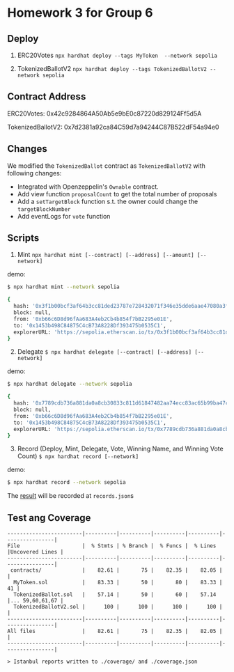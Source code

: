 # Homework 3 for Group 6

## Deploy

1. ERC20Votes
   `npx hardhat deploy --tags MyToken  --network sepolia`

2. TokenizedBallotV2
   `npx hardhat deploy --tags TokenizedBallotV2 --network sepolia`

## Contract Address

ERC20Votes: 0x42c9284864A50Ab5e9bE0c87220d829124Ff5d5A

TokenizedBallotV2: 0x7d2381a92ca84C59d7a94244C87B522dF54a94e0

## Changes

We modified the `TokenizedBallot` contract as `TokenizedBallotV2` with following changes:

- Integrated with Openzeppelin's `Ownable` contract.
- Add view function `proposalCount` to get the total number of proposals
- Add a `setTargetBlock` function s.t. the owner could change the `targetBlockNumber`
- Add eventLogs for `vote` function

## Scripts

1. Mint
   `npx hardhat mint [--contract] [--address] [--amount] [--network]`

demo:

```bash
$ npx hardhat mint --network sepolia

{
  hash: '0x3f1b00bcf3af64b3cc81ded23787e728432071f346e35dde6aae47080a3fbcc0',
  block: null,
  from: '0xb66c6D8d96fAa683A4eb2Cb4b854f7bB2295e01E',
  to: '0x1453b498C84875C4cB73A8228Df393475b0535C1',
  explorerURL: 'https://sepolia.etherscan.io/tx/0x3f1b00bcf3af64b3cc81ded23787e728432071f346e35dde6aae47080a3fbcc0'
}
```

2. Delegate
   `$ npx hardhat delegate [--contract] [--address] [--network]`

demo:

```bash
$ npx hardhat delegate --network sepolia

{
  hash: '0x7789cdb736a881da0a8cb30833c811d61847482aa74ecc83ac65b99ba47cbc7e',
  block: null,
  from: '0xb66c6D8d96fAa683A4eb2Cb4b854f7bB2295e01E',
  to: '0x1453b498C84875C4cB73A8228Df393475b0535C1',
  explorerURL: 'https://sepolia.etherscan.io/tx/0x7789cdb736a881da0a8cb30833c811d61847482aa74ecc83ac65b99ba47cbc7e'
}
```

3. Record (Deploy, Mint, Delegate, Vote, Winning Name, and Winning Vote Count)
   `$ npx hardhat record [--network]`

demo:

```bash
$ npx hardhat record --network sepolia
```

The [result](records.json) will be recorded at `records.json`s

## Test ang Coverage

```
------------------------|----------|----------|----------|----------|----------------|
File                    |  % Stmts | % Branch |  % Funcs |  % Lines |Uncovered Lines |
------------------------|----------|----------|----------|----------|----------------|
 contracts/             |    82.61 |       75 |    82.35 |    82.05 |                |
  MyToken.sol           |    83.33 |       50 |       80 |    83.33 |             41 |
  TokenizedBallot.sol   |    57.14 |       50 |       60 |    57.14 |... 59,60,61,67 |
  TokenizedBallotV2.sol |      100 |      100 |      100 |      100 |                |
------------------------|----------|----------|----------|----------|----------------|
All files               |    82.61 |       75 |    82.35 |    82.05 |                |
------------------------|----------|----------|----------|----------|----------------|

> Istanbul reports written to ./coverage/ and ./coverage.json
```
